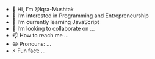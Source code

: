 - 👋 Hi, I’m @Iqra-Mushtak
- 👀 I’m interested in Programming and Entrepreneurship
- 🌱 I’m currently learning JavaScript
- 💞️ I’m looking to collaborate on ...
- 📫 How to reach me ...
- 😄 Pronouns: ...
- ⚡ Fun fact: ...

<!---
Iqra-Mushtak/Iqra-Mushtak is a ✨ special ✨ repository because its `README.md` (this file) appears on your GitHub profile.
You can click the Preview link to take a look at your changes.
--->
